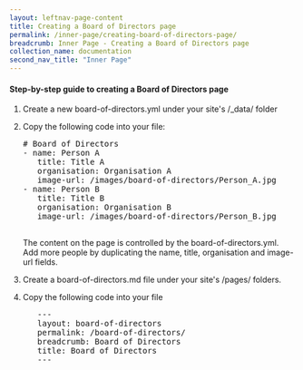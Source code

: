 ```yaml
---
layout: leftnav-page-content
title: Creating a Board of Directors page
permalink: /inner-page/creating-board-of-directors-page/
breadcrumb: Inner Page - Creating a Board of Directors page
collection_name: documentation
second_nav_title: "Inner Page"
---
```

#### **Step-by-step guide to creating a Board of Directors page**

1. Create a new board-of-directors.yml under your site's /_data/ folder
2. Copy the following code into your file:
   <pre>
   # Board of Directors
   - name: Person A
      title: Title A
      organisation: Organisation A
      image-url: /images/board-of-directors/Person_A.jpg
   - name: Person B
      title: Title B
      organisation: Organisation B
      image-url: /images/board-of-directors/Person_B.jpg
    </pre>
   
   The content on the page is controlled by the board-of-directors.yml. Add more people by duplicating the name, title, organisation and image-url fields.
3. Create a board-of-directors.md file under your site's /pages/ folders. 
4. Copy the following code into your file
   <pre>
      ---
      layout: board-of-directors
      permalink: /board-of-directors/
      breadcrumb: Board of Directors
      title: Board of Directors
      ---
   </pre>

